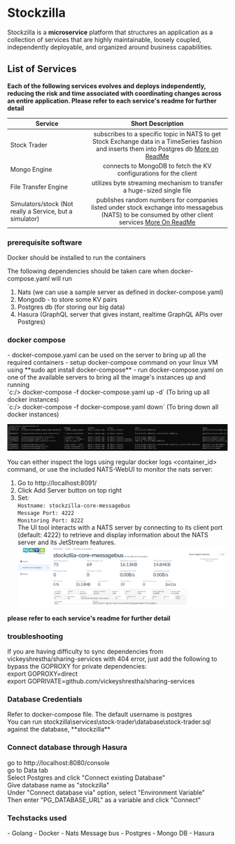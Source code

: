 <h1>Stockzilla</h1>

Stockzilla is a **microservice** platform that structures an application as a collection of services that are highly maintainable, loosely coupled, independently deployable, and organized around business capabilities.


<h2>List of Services</h2>

**Each of the following services evolves and deploys independently, reducing the risk and time associated with coordinating changes across an entire application.
Please refer to each service's readme for further detail**


| Service                                                 |                                                         Short Description                                                         | 
|---------------------------------------------------------|:---------------------------------------------------------------------------------------------------------------------------------:| 
| Stock Trader                                            |   subscribes to a specific topic in NATS to get Stock Exchange data in a TimeSeries fashion and inserts them into Postgres db [More on ReadMe](https://github.com/vickeyshrestha/stockzilla/blob/master/services/stock-trader/readme.md)  | 
| Mongo Engine                                            |                                 connects to MongoDB to fetch the KV configurations for the client                                 | 
| File Transfer Engine                                    |                              utilizes byte streaming mechanism to transfer a huge-sized single file                               |
| Simulators/stock (Not really a Service, but a simulator) | publishes random numbers for companies listed under stock exchange into messagebus (NATS) to be consumed by other client services [More On ReadMe](https://github.com/vickeyshrestha/stockzilla/blob/master/simulators/stock/readme.md) |

<h3>prerequisite software</h3>
Docker should be installed to run the containers

The following dependencies should be taken care when docker-compose.yaml will run
1. Nats (we can use a sample server as defined in docker-compose.yaml)
2. Mongodb - to store some KV pairs
3. Postgres db (for storing our big data)
4. Hasura (GraphQL server that gives instant, realtime GraphQL APIs over Postgres)

<h3>docker compose</h3>
- docker-compose.yaml can be used on the server to bring up all the required containers 
- setup docker-compose command on your linux VM using **sudo apt  install docker-compose**
- run docker-compose.yaml on one of the available servers to bring all the image's instances up and running
<br> `c:/> docker-compose -f docker-compose.yaml up -d` (To bring up all docker instances)
<br> `c:/> docker-compose -f docker-compose.yaml down` (To bring down all docker instances)
  
![img.png](img.png)

You can either inspect the logs using regular docker logs <container_id> command, or use the included NATS-WebUI to monitor the nats server:
1. Go to http://localhost:8091/
2. Click Add Server button on top right
3. Set:
 <br>   `Hostname: stockzilla-core-messagebus`
 <br>   `Message Port: 4222`
 <br>   `Monitoring Port: 8222`
 <br> The UI tool interacts with a NATS server by connecting to its client port (default: 4222) to retrieve and display information about the NATS server and its JetStream features.
 <br> ![img2.png](img2.png)

**please refer to each service's readme for further detail**

<h3>troubleshooting</h3>
If you are having difficulty to sync dependencies from vickeyshrestha/sharing-services with 404 error, just add the following to bypass the GOPROXY for private dependencies:
<br> export GOPROXY=direct
<br> export GOPRIVATE=github.com/vickeyshrestha/sharing-services

<h3>Database Credentials</h3>
Refer to docker-compose file. The default username is postgres
<br> You can run stockzilla\services\stock-trader\database\stock-trader.sql against the database, **stockzilla**

<h3>Connect database through Hasura</h3>
go to http://localhost:8080/console
<br> go to Data tab
<br> Select Postgres and click "Connect existing Database"
<br> Give database name as "stockzilla"
<br> Under "Connect database via" option, select "Environment Variable"
<br> Then enter "PG_DATABASE_URL" as a variable and click "Connect"

<h3>Techstacks used</h3>
- Golang
- Docker
- Nats Message bus
- Postgres
- Mongo DB
- Hasura
